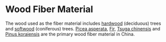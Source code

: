 # Wood Fiber Material

The wood used as the fiber material includes [hardwood](https://en.wikipedia.org/wiki/Hardwood) (deciduous) trees and [softwood](https://en.wikipedia.org/wiki/Softwood) (coniferous) trees. [Picea asperata](https://en.wikipedia.org/wiki/Picea_asperata), [Fir](https://en.wikipedia.org/wiki/Fir), [Tsuga chinensis](https://en.wikipedia.org/wiki/Tsuga_chinensis) and [Pinus koraiensis](https://en.wikipedia.org/wiki/Pinus_koraiensis) are the primary wood fiber material in China.

